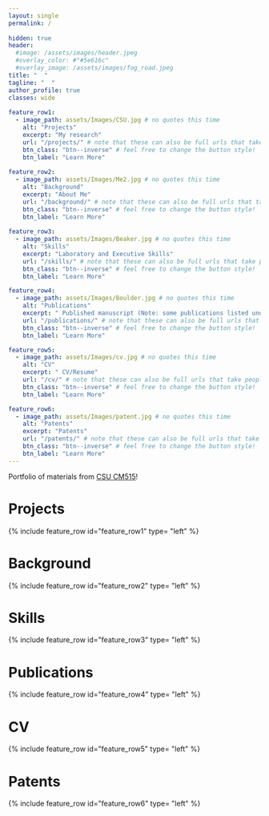 ```yaml
---
layout: single
permalink: / 
     
hidden: true
header:
  #image: /assets/images/header.jpeg
  #overlay_color: #"#5e616c"
  #overlay_image: /assets/images/fog_road.jpeg
title: "  "
tagline: "  "   
author_profile: true
classes: wide
   
feature_row1:
  - image_path: assets/Images/CSU.jpg # no quotes this time
    alt: "Projects"
    excerpt: "My research"
    url: "/projects/" # note that these can also be full urls that take people to other sites
    btn_class: "btn--inverse" # feel free to change the button style!
    btn_label: "Learn More"
    
feature_row2:
  - image_path: assets/Images/Me2.jpg # no quotes this time
    alt: "Background"
    excerpt: "About Me"
    url: "/background/" # note that these can also be full urls that take people to other sites
    btn_class: "btn--inverse" # feel free to change the button style!
    btn_label: "Learn More"
    
feature_row3:
  - image_path: assets/Images/Beaker.jpg # no quotes this time
    alt: "Skills"
    excerpt: "Laboratory and Executive Skills"
    url: "/skills/" # note that these can also be full urls that take people to other sites
    btn_class: "btn--inverse" # feel free to change the button style!
    btn_label: "Learn More"

feature_row4:
  - image_path: assets/Images/Boulder.jpg # no quotes this time
    alt: "Publications"
    excerpt: " Published manuscript (Note: some publications listed under maiden name Ly)"
    url: "/publications/" # note that these can also be full urls that take people to other sites
    btn_class: "btn--inverse" # feel free to change the button style!
    btn_label: "Learn More"

feature_row5:
  - image_path: assets/Images/cv.jpg # no quotes this time
    alt: "CV"
    excerpt: " CV/Resume"
    url: "/cv/" # note that these can also be full urls that take people to other sites
    btn_class: "btn--inverse" # feel free to change the button style!
    btn_label: "Learn More"

feature_row6:
  - image_path: assets/Images/patent.jpg # no quotes this time
    alt: "Patents"
    excerpt: "Patents"
    url: "/patents/" # note that these can also be full urls that take people to other sites
    btn_class: "btn--inverse" # feel free to change the button style!
    btn_label: "Learn More" 
---
```


Portfolio of materials from [CSU CM515](https://github.com/Colorado-State-University-CMB/CM515-course-2025/tree/main)! 

# Projects

{% include feature_row id="feature_row1" type= "left" %}

# Background

{% include feature_row id="feature_row2" type= "left" %}

# Skills

{% include feature_row id="feature_row3" type= "left" %}

# Publications

{% include feature_row id="feature_row4" type= "left" %}


# CV

{% include feature_row id="feature_row5" type= "left" %}

# Patents

{% include feature_row id="feature_row6" type= "left" %}
